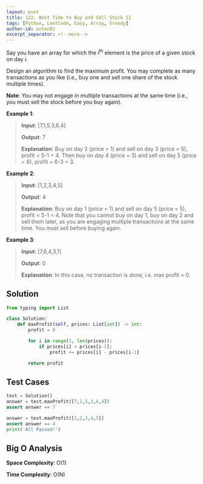 ```yaml
---
layout: post
title: 122. Best Time to Buy and Sell Stock II
tags: [Python, LeetCode, Easy, Array, Greedy]
author-id: wchen02
excerpt_separator: <!--more-->
---
```

Say you have an array for which the *i*<sup>th</sup> element is the price of a given stock on day *i*.

Design an algorithm to find the maximum profit. You may complete as many transactions as you like (i.e., buy one and sell one share of the stock multiple times).

<!--more-->

**Note**: You may not engage in multiple transactions at the same time (i.e., you must sell the stock before you buy again).

**Example 1**:
> **Input**: [7,1,5,3,6,4]
>
> **Output**: 7
>
> **Explanation**: Buy on day 2 (price = 1) and sell on day 3 (price = 5), profit = 5-1 = 4. Then buy on day 4 (price = 3) and sell on day 5 (price = 6), profit = 6-3 = 3.

**Example 2**:
> **Input**: [1,2,3,4,5]
>
> **Output**: 4
>
> **Explanation**: Buy on day 1 (price = 1) and sell on day 5 (price = 5), profit = 5-1 = 4. Note that you cannot buy on day 1, buy on day 2 and sell them later, as you are engaging multiple transactions at the same time. You must sell before buying again.

**Example 3**:
> **Input**: [7,6,4,3,1]
>
> **Output**: 0
>
> **Explanation**: In this case, no transaction is done, i.e. max profit = 0.

## Solution
```python
from typing import List

class Solution:
    def maxProfit(self, prices: List[int]) -> int:
        profit = 0

        for i in range(1, len(prices)):
            if prices[i] > prices[i-1]:
                profit += prices[i] - prices[i-1]

        return profit
```

## Test Cases
```python
test = Solution()
answer = test.maxProfit([7,1,5,3,6,4])
assert answer == 7

answer = test.maxProfit([1,2,3,4,5])
assert answer == 4
print('All Passed!')
```

## Big O Analysis
**Space Complexity**: O(1)

**Time Complexity**: O(N)
